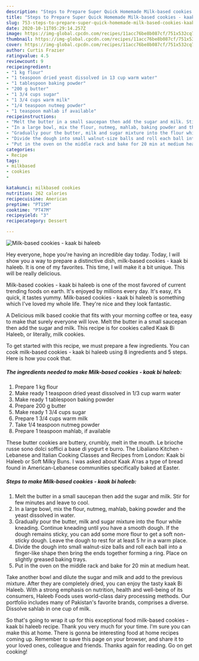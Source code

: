 ```yaml
---
description: "Steps to Prepare Super Quick Homemade Milk-based cookies - kaak bi haleeb"
title: "Steps to Prepare Super Quick Homemade Milk-based cookies - kaak bi haleeb"
slug: 753-steps-to-prepare-super-quick-homemade-milk-based-cookies-kaak-bi-haleeb
date: 2020-10-11T05:29:14.257Z
image: https://img-global.cpcdn.com/recipes/11acc76be8b087cf/751x532cq70/milk-based-cookies-kaak-bi-haleeb-recipe-main-photo.jpg
thumbnail: https://img-global.cpcdn.com/recipes/11acc76be8b087cf/751x532cq70/milk-based-cookies-kaak-bi-haleeb-recipe-main-photo.jpg
cover: https://img-global.cpcdn.com/recipes/11acc76be8b087cf/751x532cq70/milk-based-cookies-kaak-bi-haleeb-recipe-main-photo.jpg
author: Curtis Frazier
ratingvalue: 4.5
reviewcount: 9
recipeingredient:
- "1 kg flour"
- "1 teaspoon dried yeast dissolved in 13 cup warm water"
- "1 tablespoon baking powder"
- "200 g butter"
- "1 3/4 cups sugar"
- "1 3/4 cups warm milk"
- "1/4 teaspoon nutmeg powder"
- "1 teaspoon mahlab if available"
recipeinstructions:
- "Melt the butter in a small saucepan then add the sugar and milk. Stir for few minutes and leave to cool."
- "In a large bowl, mix the flour, nutmeg, mahlab, baking powder and the yeast dissolved in water."
- "Gradually pour the butter, milk and sugar mixture into the flour while kneading. Continue kneading until you have a smooth dough. If the dough remains sticky, you can add some more flour to get a soft non-sticky dough. Leave the dough to rest for at least 5 hr in a warm place."
- "Divide the dough into small walnut-size balls and roll each ball into a finger-like shape then bring the ends together forming a ring. Place on slightly greased baking trays."
- "Put in the oven on the middle rack and bake for 20 min at medium heat."
categories:
- Recipe
tags:
- milkbased
- cookies
- 

katakunci: milkbased cookies  
nutrition: 262 calories
recipecuisine: American
preptime: "PT15M"
cooktime: "PT47M"
recipeyield: "3"
recipecategory: Dessert

---
```



![Milk-based cookies - kaak bi haleeb](https://img-global.cpcdn.com/recipes/11acc76be8b087cf/751x532cq70/milk-based-cookies-kaak-bi-haleeb-recipe-main-photo.jpg)

Hey everyone, hope you're having an incredible day today. Today, I will show you a way to prepare a distinctive dish, milk-based cookies - kaak bi haleeb. It is one of my favorites. This time, I will make it a bit unique. This will be really delicious.

Milk-based cookies - kaak bi haleeb is one of the most favored of current trending foods on earth. It's enjoyed by millions every day. It's easy, it's quick, it tastes yummy. Milk-based cookies - kaak bi haleeb is something which I've loved my whole life. They're nice and they look fantastic.

A Delicious milk based cookie that fits with your morning coffee or tea, easy to make that surely everyone will love. Melt the butter in a small saucepan then add the sugar and milk. This recipe is for cookies called Kaak Bi Haleeb, or literally, milk cookies.


To get started with this recipe, we must prepare a few ingredients. You can cook milk-based cookies - kaak bi haleeb using 8 ingredients and 5 steps. Here is how you cook that.

<!--inarticleads1-->

##### The ingredients needed to make Milk-based cookies - kaak bi haleeb:

1. Prepare 1 kg flour
1. Make ready 1 teaspoon dried yeast dissolved in 1/3 cup warm water
1. Make ready 1 tablespoon baking powder
1. Prepare 200 g butter
1. Make ready 1 3/4 cups sugar
1. Prepare 1 3/4 cups warm milk
1. Take 1/4 teaspoon nutmeg powder
1. Prepare 1 teaspoon mahlab, if available


These butter cookies are buttery, crumbly, melt in the mouth. Le brioche russe sono dolci soffici a base di yogurt e burro. The Libaliano Kitchen - Lebanese and Italian Cooking Classes and Recipes from London: Kaak bi Haleeb or Soft Milky Buns. I was asked about Kaak A&#39;ras a type of bread found in American-Lebanese communities specifically baked at Easter. 

<!--inarticleads2-->

##### Steps to make Milk-based cookies - kaak bi haleeb:

1. Melt the butter in a small saucepan then add the sugar and milk. Stir for few minutes and leave to cool.
1. In a large bowl, mix the flour, nutmeg, mahlab, baking powder and the yeast dissolved in water.
1. Gradually pour the butter, milk and sugar mixture into the flour while kneading. Continue kneading until you have a smooth dough. If the dough remains sticky, you can add some more flour to get a soft non-sticky dough. Leave the dough to rest for at least 5 hr in a warm place.
1. Divide the dough into small walnut-size balls and roll each ball into a finger-like shape then bring the ends together forming a ring. Place on slightly greased baking trays.
1. Put in the oven on the middle rack and bake for 20 min at medium heat.


Take another bowl and dilute the sugar and milk and add to the previous mixture. After they are completely dried, you can enjoy the tasty kaak Bi Haleeb. With a strong emphasis on nutrition, health and well-being of its consumers, Haleeb Foods uses world-class dairy processing methods. Our portfolio includes many of Pakistan&#39;s favorite brands, comprises a diverse. Dissolve sahlab in one cup of milk. 

So that's going to wrap it up for this exceptional food milk-based cookies - kaak bi haleeb recipe. Thank you very much for your time. I'm sure you can make this at home. There is gonna be interesting food at home recipes coming up. Remember to save this page on your browser, and share it to your loved ones, colleague and friends. Thanks again for reading. Go on get cooking!
